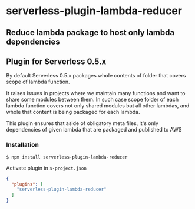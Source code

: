 # serverless-plugin-lambda-reducer
## Reduce lambda package to host only lambda dependencies
## Plugin for Serverless 0.5.x

By default Serverless 0.5.x packages whole contents of folder that covers scope of lambda function.

It raises issues in projects where we maintain many functions and want to share some modules between them.
In such case scope folder of each lambda function covers not only shared modules but all other lambdas, and whole that content is being packaged for each lambda.

This plugin ensures that aside of obligatory meta files, it's only dependencies of given lambda that are packaged and published to AWS

### Installation

	$ npm install serverless-plugin-lambda-reducer

Activate plugin in `s-project.json`

```json
{
  "plugins": [
    "serverless-plugin-lambda-reducer"
  ]
}
```
